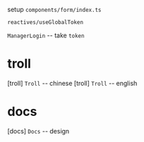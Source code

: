 setup `components/form/index.ts`

`reactives/useGlobalToken`

`ManagerLogin` -- take `token`

# troll

[troll] `Troll` -- chinese
[troll] `Troll` -- english

# docs

[docs] `Docs` -- design
